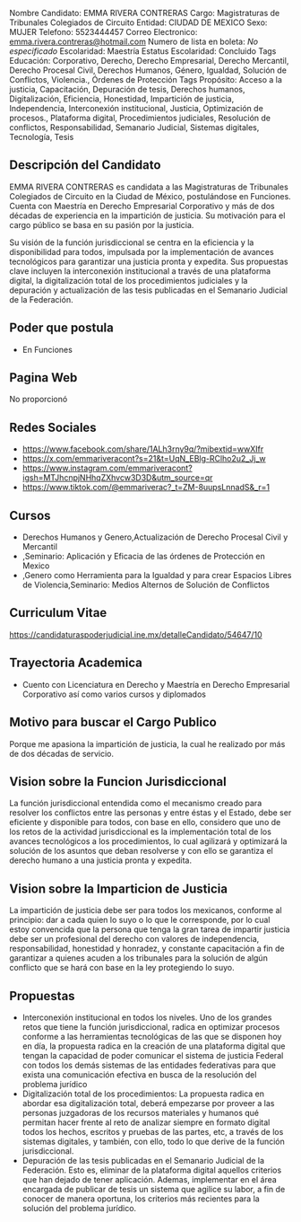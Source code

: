 Nombre Candidato: EMMA RIVERA CONTRERAS
Cargo: Magistraturas de Tribunales Colegiados de Circuito
Entidad: CIUDAD DE MEXICO
Sexo: MUJER
Telefono: 5523444457
Correo Electronico: emma.rivera.contreras@hotmail.com
Numero de lista en boleta: *No especificado*
Escolaridad: Maestría
Estatus Escolaridad: Concluido
Tags Educación: Corporativo, Derecho, Derecho Empresarial, Derecho Mercantil, Derecho Procesal Civil, Derechos Humanos, Género, Igualdad, Solución de Conflictos, Violencia., Órdenes de Protección
Tags Propósito: Acceso a la justicia, Capacitación, Depuración de tesis, Derechos humanos, Digitalización, Eficiencia, Honestidad, Impartición de justicia, Independencia, Interconexión institucional, Justicia, Optimización de procesos., Plataforma digital, Procedimientos judiciales, Resolución de conflictos, Responsabilidad, Semanario Judicial, Sistemas digitales, Tecnología, Tesis


## Descripción del Candidato 

EMMA RIVERA CONTRERAS es candidata a las Magistraturas de Tribunales Colegiados de Circuito en la Ciudad de México, postulándose en Funciones. Cuenta con Maestría en Derecho Empresarial Corporativo y más de dos décadas de experiencia en la impartición de justicia. Su motivación para el cargo público se basa en su pasión por la justicia.

Su visión de la función jurisdiccional se centra en la eficiencia y la disponibilidad para todos, impulsada por la implementación de avances tecnológicos para garantizar una justicia pronta y expedita. Sus propuestas clave incluyen la interconexión institucional a través de una plataforma digital, la digitalización total de los procedimientos judiciales y la depuración y actualización de las tesis publicadas en el Semanario Judicial de la Federación.


## Poder que postula

- En Funciones


## Pagina Web

No proporcionó


## Redes Sociales

- https://www.facebook.com/share/1ALh3rny9q/?mibextid=wwXIfr
- https://x.com/emmariveracont?s=21&t=UqN_EBlg-RClho2u2_Jj_w
- https://www.instagram.com/emmariveracont?igsh=MTJhcnpjNHhqZXhvcw3D3D&utm_source=qr
- https://www.tiktok.com/@emmariverac?_t=ZM-8uupsLnnadS&_r=1


## Cursos

- Derechos Humanos y Genero,Actualización de Derecho Procesal Civil y Mercantil
- ,Seminario: Aplicación y Eficacia de las órdenes de Protección en Mexico
- ,Genero como Herramienta para la Igualdad y para crear Espacios Libres de Violencia,Seminario: Medios Alternos de Solución de Conflictos


## Curriculum Vitae

https://candidaturaspoderjudicial.ine.mx/detalleCandidato/54647/10


## Trayectoria Academica

- Cuento con Licenciatura en Derecho y Maestría en Derecho Empresarial Corporativo así como varios cursos y diplomados


## Motivo para buscar el Cargo Publico

Porque me apasiona la impartición de justicia, la cual he realizado por más de dos décadas de servicio.


## Vision sobre la Funcion Jurisdiccional

La función jurisdiccional entendida como el mecanismo creado para resolver los conflictos entre las personas y entre éstas y el Estado, debe ser eficiente y disponible para todos, con base en ello, considero que uno de los retos de la actividad jurisdiccional es la implementación total de los avances tecnológicos a los procedimientos, lo cual agilizará y optimizará la solución de los asuntos que deban resolverse y con ello se garantiza el derecho humano a una justicia pronta y expedita.


## Vision sobre la Imparticion de Justicia

La impartición de justicia debe ser para todos los mexicanos, conforme al principio: dar a cada quien lo suyo o lo que le corresponde, por lo cual estoy convencida que la persona que tenga la gran tarea de impartir justicia debe ser un profesional del derecho con valores de independencia, responsabilidad, honestidad y honradez, y constante capacitación a fin de garantizar a quienes acuden a los tribunales para la solución de algún conflicto que se hará con base en la ley protegiendo lo suyo.


## Propuestas

- Interconexión institucional en todos los niveles. Uno de los grandes retos que tiene la función jurisdiccional, radica en optimizar procesos conforme a las herramientas tecnológicas de las que se disponen hoy en día, la propuesta radica en la creación de una plataforma digital que tengan la capacidad de poder comunicar el sistema de justicia Federal con todos los demás sistemas de las entidades federativas para que exista una comunicación efectiva en busca de la resolución del problema jurídico
- Digitalización total de los procedimientos: La propuesta radica en abordar esa digitalización total, deberá empezarse por proveer a las personas juzgadoras de los recursos materiales y humanos qué permitan hacer frente al reto de analizar siempre en formato digital todos los hechos, escritos y pruebas de las partes, etc, a través de los sistemas digitales, y también, con ello, todo lo que derive de la función jurisdiccional.
- Depuración de las tesis publicadas en el Semanario Judicial de la Federación. Esto es, eliminar de la plataforma digital aquellos criterios que han dejado de tener aplicación. Ademas, implementar en el área encargada de publicar de tesis un sistema que agilice su labor, a fin de conocer de manera oportuna, los criterios más recientes para la solución del problema jurídico.

